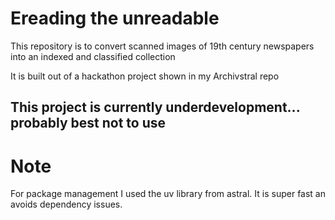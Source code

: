 # Ereading the unreadable
This repository is to convert scanned images of 19th century newspapers into an indexed and classified collection

It is built out of a hackathon project shown in my Archivstral repo

## This project is currently underdevelopment... probably best not to use


# Note
For package management I used the uv library from astral. It is super fast an avoids dependency issues.
